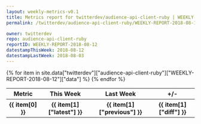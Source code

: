 ```yaml
---
layout: weekly-metrics-v0.1
title: Metrics report for twitterdev/audience-api-client-ruby | WEEKLY-REPORT-2018-08-12
permalink: /twitterdev/audience-api-client-ruby/WEEKLY-REPORT-2018-08-12/

owner: twitterdev
repo: audience-api-client-ruby
reportID: WEEKLY-REPORT-2018-08-12
datestampThisWeek: 2018-08-12
datestampLastWeek: 2018-08-03
---
```


<table style="width: 100%">
    <tr>
        <th>Metric</th>
        <th>This Week</th>
        <th>Last Week</th>
        <th>+/-</th>
    </tr>
    {% for item in site.data["twitterdev"]["audience-api-client-ruby"]["WEEKLY-REPORT-2018-08-12"]["data"] %}
    <tr>
        <th>{{ item[0] }}</th>
        <th>{{ item[1]["latest"] }}</th>
        <th>{{ item[1]["previous"] }}</th>
        <th>{{ item[1]["diff"] }}</th>
    </tr>
    {% endfor %}
</table>
